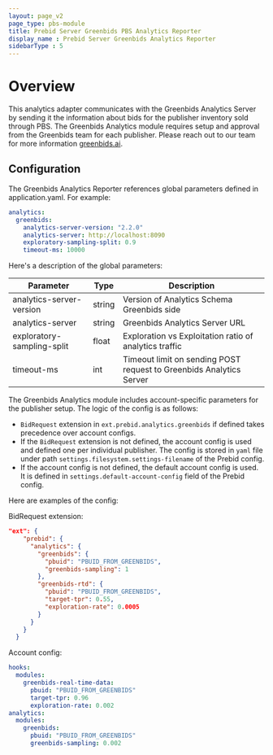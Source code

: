 ```yaml
---
layout: page_v2
page_type: pbs-module
title: Prebid Server Greenbids PBS Analytics Reporter
display_name : Prebid Server Greenbids Analytics Reporter
sidebarType : 5
---
```


# Overview

This analytics adapter communicates with the Greenbids Analytics Server by sending it the information about bids for the publisher inventory sold through PBS. The Greenbids Analytics module requires setup and approval from the Greenbids team for each publisher. Please reach out to our team for more information [greenbids.ai](https://greenbids.ai).

## Configuration

The Greenbids Analytics Reporter references global parameters defined in application.yaml. For example:

```yaml
analytics:
  greenbids:
    analytics-server-version: "2.2.0"
    analytics-server: http://localhost:8090
    exploratory-sampling-split: 0.9
    timeout-ms: 10000
```

Here's a description of the global parameters:

| Parameter | Type | Description |
| --------- | ---- | ----------- |
| analytics-server-version | string | Version of Analytics Schema Greenbids side |
| analytics-server | string | Greenbids Analytics Server URL |
| exploratory-sampling-split | float | Exploration vs Exploitation ratio of analytics traffic |
| timeout-ms | int | Timeout limit on sending POST request to Greenbids Analytics Server |

The Greenbids Analytics module includes account-specific parameters for the publisher setup. The logic of the config is as follows:

- `BidRequest` extension in `ext.prebid.analytics.greenbids` if defined takes precedence over account configs.
- If the `BidRequest` extension is not defined, the account config is used and defined one per individual publisher.
  The config is stored in `yaml` file under path `settings.filesystem.settings-filename` of the Prebid config.
- If the account config is not defined, the default account config is used. It is defined in `settings.default-account-config` field of the Prebid config.

Here are examples of the config:

BidRequest extension:

```json
"ext": {
    "prebid": {
      "analytics": {
        "greenbids": {
          "pbuid": "PBUID_FROM_GREENBIDS",
          "greenbids-sampling": 1
        },
        "greenbids-rtd": {
          "pbuid": "PBUID_FROM_GREENBIDS",
          "target-tpr": 0.55,
          "exploration-rate": 0.0005
        }
      }
    }
  }
```

Account config:

```yaml
hooks:
  modules:
    greenbids-real-time-data:
      pbuid: "PBUID_FROM_GREENBIDS"
      target-tpr: 0.96
      exploration-rate: 0.002
analytics:
  modules:
    greenbids:
      pbuid: "PBUID_FROM_GREENBIDS"
      greenbids-sampling: 0.002
```
